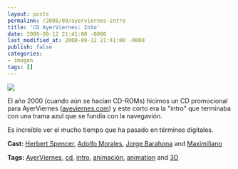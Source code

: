 ```yaml
---
layout: posts
permalink: /2008/09/ayerviernes-intro
title: 'CD AyerViernes: Into'
date: 2000-09-12 21:41:00 -0000
last_modified_at: 2008-09-12 21:41:00 -0000
publish: false
categories:
- imagen
tags: []
---
```

[![](http://b.vimeocdn.com/ts/625/747/62574716_200.jpg)](http://vimeo.com/1719804)

El año 2000 (cuando aún se hacían CD-ROMs) hicimos un CD promocional para AyerViernes ([ayeviernes.com](http://www.ayeviernes.com/)) y este corto era la "intro" que terminaba con una trama azul que se fundía con la navegavión.

Es increíble ver el mucho tiempo que ha pasado en términos digitales.

**Cast:** [Herbert Spencer](http://vimeo.com/hspencer), [Adolfo Morales](http://vimeo.com/amorales), [Jorge Barahona](http://vimeo.com/jbarahona) and [Maximiliano](http://vimeo.com/maximiliano)

**Tags:** [AyerViernes](http://vimeo.com/tag:ayerviernes), [cd](http://vimeo.com/tag:cd), [intro](http://vimeo.com/tag:intro), [animación](http://vimeo.com/tag:animacin), [animation](http://vimeo.com/tag:animation) and [3D](http://vimeo.com/tag:3d)
